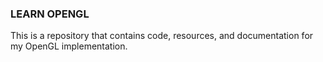 ### LEARN OPENGL

This is a repository that contains code, resources, and documentation for my OpenGL implementation.
